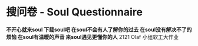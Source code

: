 # 搜问卷 - Soul Questionnaire
**不开心就来soul
下载soul吧
在soul不会有人了解你的过去
在soul没有解决不了的烦恼
在soul有温暖的声音
来soul遇见更懂你的人**
2121 Olaf 小组软工大作业
